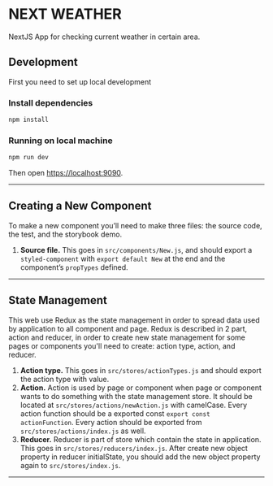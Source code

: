 # NEXT WEATHER

NextJS App for checking current weather in certain area.

## Development

First you need to set up local development

### Install dependencies

```sh
npm install
```

### Running on local machine

```sh
npm run dev
```

Then open [https://localhost:9090](https://localhost:9090).

---

## Creating a New Component

To make a new component you’ll need to make three files: the source code,
the test, and the storybook demo.

1.  **Source file.** This goes in `src/components/New.js`, and should export a
    `styled-component` with `export default New` at the end and the component’s
    `propTypes` defined.

---

## State Management

This web use Redux as the state management in order to spread data used by application to all component and page. Redux is described in 2 part, action and reducer, in order to create new state management for some pages or components you'll need to create: action type, action, and reducer.

1. **Action type.** This goes in `src/stores/actionTypes.js` and should export the action type with value.
2. **Action.** Action is used by page or component when page or component wants to do something with the state management store. It should be located at `src/stores/actions/newAction.js` with camelCase. Every action function should be a exported const `export const actionFunction`. Every action should be exported from `src/stores/actions/index.js` as well.
3. **Reducer.** Reducer is part of store which contain the state in application. This goes in `src/stores/reducers/index.js`. After create new object property in reducer initialState, you should add the new object property again to `src/stores/index.js`.


---